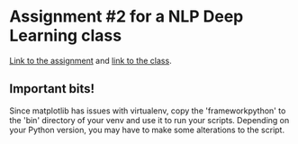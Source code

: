 # Assignment #2 for a NLP Deep Learning class

[Link to the assignment](https://sstober.github.io/dl4nlp2016/assignment2.html) and [link to the class](https://sstober.github.io/dl4nlp2016/index.html).

## Important bits!
Since matplotlib has issues with virtualenv, copy the 'frameworkpython' to the 'bin' directory of your venv and use it to run your scripts. Depending on your Python version, you may have to make some alterations to the script.
